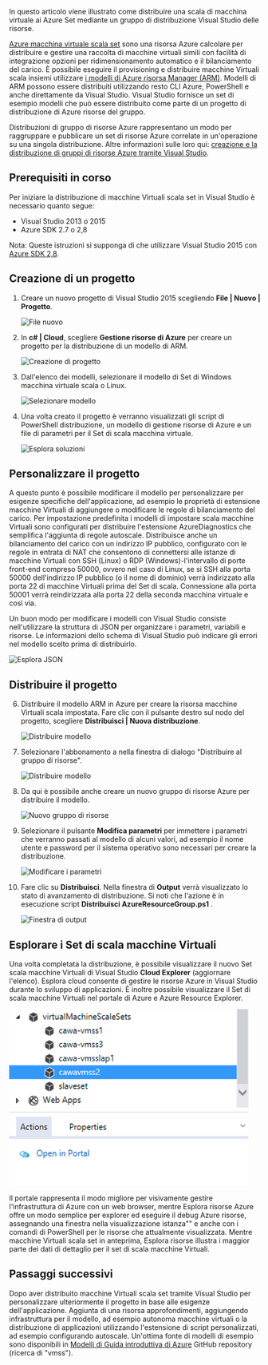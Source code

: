 

In questo articolo viene illustrato come distribuire una scala di macchina virtuale ai Azure Set mediante un gruppo di distribuzione Visual Studio delle risorse.


[Azure macchina virtuale scala set](https://azure.microsoft.com/blog/azure-vm-scale-sets-public-preview/) sono una risorsa Azure calcolare per distribuire e gestire una raccolta di macchine virtuali simili con facilità di integrazione opzioni per ridimensionamento automatico e il bilanciamento del carico. È possibile eseguire il provisioning e distribuire macchine Virtuali scala insiemi utilizzare [i modelli di Azure risorsa Manager (ARM)](https://github.com/Azure/azure-quickstart-templates). Modelli di ARM possono essere distribuiti utilizzando resto CLI Azure, PowerShell e anche direttamente da Visual Studio. Visual Studio fornisce un set di esempio modelli che può essere distribuito come parte di un progetto di distribuzione di Azure risorse del gruppo.

Distribuzioni di gruppo di risorse Azure rappresentano un modo per raggruppare e pubblicare un set di risorse Azure correlate in un'operazione su una singola distribuzione. Altre informazioni sulle loro qui: [creazione e la distribuzione di gruppi di risorse Azure tramite Visual Studio](../vs-azure-tools-resource-groups-deployment-projects-create-deploy/).

## <a name="pre-requisites"></a>Prerequisiti in corso

Per iniziare la distribuzione di macchine Virtuali scala set in Visual Studio è necessario quanto segue:

- Visual Studio 2013 o 2015
- Azure SDK 2.7 o 2,8

Nota: Queste istruzioni si supponga di che utilizzare Visual Studio 2015 con [Azure SDK 2,8](https://azure.microsoft.com/blog/announcing-the-azure-sdk-2-8-for-net/).

## <a name="creating-a-project"></a>Creazione di un progetto

1. Creare un nuovo progetto di Visual Studio 2015 scegliendo **File | Nuovo | Progetto**.

    ![File nuovo][file_new]

2. In **c# | Cloud**, scegliere **Gestione risorse di Azure** per creare un progetto per la distribuzione di un modello di ARM.

    ![Creazione di progetto][create_project]

3.  Dall'elenco dei modelli, selezionare il modello di Set di Windows macchina virtuale scala o Linux.

    ![Selezionare modello][select_Template]

4. Una volta creato il progetto è verranno visualizzati gli script di PowerShell distribuzione, un modello di gestione risorse di Azure e un file di parametri per il Set di scala macchina virtuale.

    ![Esplora soluzioni][solution_explorer]

## <a name="customize-your-project"></a>Personalizzare il progetto

A questo punto è possibile modificare il modello per personalizzare per esigenze specifiche dell'applicazione, ad esempio le proprietà di estensione macchine Virtuali di aggiungere o modificare le regole di bilanciamento del carico. Per impostazione predefinita i modelli di impostare scala macchine Virtuali sono configurati per distribuire l'estensione AzureDiagnostics che semplifica l'aggiunta di regole autoscale. Distribuisce anche un bilanciamento del carico con un indirizzo IP pubblico, configurato con le regole in entrata di NAT che consentono di connettersi alle istanze di macchine Virtuali con SSH (Linux) o RDP (Windows)-l'intervallo di porte front-end compreso 50000, ovvero nel caso di Linux, se si SSH alla porta 50000 dell'indirizzo IP pubblico (o il nome di dominio) verrà indirizzato alla porta 22 di macchine Virtuali prima del Set di scala. Connessione alla porta 50001 verrà reindirizzata alla porta 22 della seconda macchina virtuale e così via.

 Un buon modo per modificare i modelli con Visual Studio consiste nell'utilizzare la struttura di JSON per organizzare i parametri, variabili e risorse. Le informazioni dello schema di Visual Studio può indicare gli errori nel modello scelto prima di distribuirlo.

![Esplora JSON][json_explorer]

## <a name="deploy-the-project"></a>Distribuire il progetto

6. Distribuire il modello ARM in Azure per creare la risorsa macchine Virtuali scala impostata. Fare clic con il pulsante destro sul nodo del progetto, scegliere **Distribuisci | Nuova distribuzione**.

    ![Distribuire modello][5deploy_Template]

7. Selezionare l'abbonamento a nella finestra di dialogo "Distribuire al gruppo di risorse".

    ![Distribuire modello][6deploy_Template]

8. Da qui è possibile anche creare un nuovo gruppo di risorse Azure per distribuire il modello.

    ![Nuovo gruppo di risorse][new_resource]

9. Selezionare il pulsante **Modifica parametri** per immettere i parametri che verranno passati al modello di alcuni valori, ad esempio il nome utente e password per il sistema operativo sono necessari per creare la distribuzione.

    ![Modificare i parametri][edit_parameters]

10. Fare clic su **Distribuisci**. Nella finestra di **Output** verrà visualizzato lo stato di avanzamento di distribuzione. Si noti che l'azione è in esecuzione script **Distribuisci AzureResourceGroup.ps1** .

    ![Finestra di output][output_window]

## <a name="exploring-your-vm-scale-set"></a>Esplorare i Set di scala macchine Virtuali

Una volta completata la distribuzione, è possibile visualizzare il nuovo Set scala macchine Virtuali di Visual Studio **Cloud Explorer** (aggiornare l'elenco). Esplora cloud consente di gestire le risorse Azure in Visual Studio durante lo sviluppo di applicazioni. È inoltre possibile visualizzare il Set di scala macchine Virtuali nel portale di Azure e Azure Resource Explorer.

![Esplora cloud][cloud_explorer]

 Il portale rappresenta il modo migliore per visivamente gestire l'infrastruttura di Azure con un web browser, mentre Esplora risorse Azure offre un modo semplice per explorer ed eseguire il debug Azure risorse, assegnando una finestra nella visualizzazione istanza"" e anche con i comandi di PowerShell per le risorse che attualmente visualizzata. Mentre macchine Virtuali scala set in anteprima, Esplora risorse illustra i maggior parte dei dati di dettaglio per il set di scala macchine Virtuali.

## <a name="next-steps"></a>Passaggi successivi

Dopo aver distribuito macchine Virtuali scala set tramite Visual Studio per personalizzare ulteriormente il progetto in base alle esigenze dell'applicazione. Aggiunta di una risorsa approfondimenti, aggiungendo infrastruttura per il modello, ad esempio autonoma macchine virtuali o la distribuzione di applicazioni utilizzando l'estensione di script personalizzati, ad esempio configurando autoscale. Un'ottima fonte di modelli di esempio sono disponibili in [Modelli di Guida introduttiva di Azure](https://github.com/Azure/azure-quickstart-templates) GitHub repository (ricerca di "vmss").

[file_new]: ./media/virtual-machines-common-scale-sets-visual-studio/1-FileNew.png
[create_project]: ./media/virtual-machines-common-scale-sets-visual-studio/2-CreateProject.png
[select_Template]: ./media/virtual-machines-common-scale-sets-visual-studio/3b-SelectTemplateLin.png
[solution_explorer]: ./media/virtual-machines-common-scale-sets-visual-studio/4-SolutionExplorer.png
[json_explorer]: ./media/virtual-machines-common-scale-sets-visual-studio/10-JsonExplorer.png
[5deploy_Template]: ./media/virtual-machines-common-scale-sets-visual-studio/5-DeployTemplate.png
[6deploy_Template]: ./media/virtual-machines-common-scale-sets-visual-studio/6-DeployTemplate.png
[new_resource]: ./media/virtual-machines-common-scale-sets-visual-studio/7-NewResourceGroup.png
[edit_parameters]: ./media/virtual-machines-common-scale-sets-visual-studio/8-EditParameter.png
[output_window]: ./media/virtual-machines-common-scale-sets-visual-studio/9-Output.png
[cloud_explorer]: ./media/virtual-machines-common-scale-sets-visual-studio/12-CloudExplorer.png